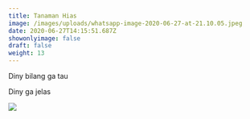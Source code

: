 ```yaml
---
title: Tanaman Hias
image: /images/uploads/whatsapp-image-2020-06-27-at-21.10.05.jpeg
date: 2020-06-27T14:15:51.687Z
showonlyimage: false
draft: false
weight: 13
---
```

Diny bilang ga tau

<!--more-->

Diny ga jelas



![](/images/uploads/whatsapp-image-2020-06-27-at-21.10.05.jpeg)